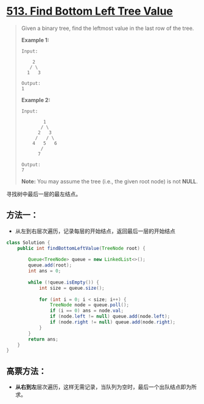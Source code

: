 # [513. Find Bottom Left Tree Value][1]

> Given a binary tree, find the leftmost value in the last row of the tree.
>
> **Example 1:**
>
> ```
> Input:
> 
>     2
>    / \
>   1   3
> 
> Output:
> 1
> ```
>
>
>
> **Example 2:** 
>
> ```
> Input:
> 
>         1
>        / \
>       2   3
>      /   / \
>     4   5   6
>        /
>       7
> 
> Output:
> 7
> ```
>
>
>
> **Note:** You may assume the tree (i.e., the given root node) is not **NULL**.



寻找树中最后一层的最左结点。



## 方法一：

* 从左到右层次遍历，记录每层的开始结点，返回最后一层的开始结点



```java
class Solution {
    public int findBottomLeftValue(TreeNode root) {
        
        Queue<TreeNode> queue = new LinkedList<>();
        queue.add(root);
        int ans = 0;
        
        while (!queue.isEmpty()) {
            int size = queue.size();
            
            for (int i = 0; i < size; i++) {
                TreeNode node = queue.poll();
                if (i == 0) ans = node.val;
                if (node.left != null) queue.add(node.left);
                if (node.right != null) queue.add(node.right);
            }
        }
        return ans;
    }
}
```



## 高票方法：

* **从右到左**层次遍历，这样无需记录，当队列为空时，最后一个出队结点即为所求。



```java

```



​	





[1]: https://leetcode.com/problems/find-bottom-left-tree-value/